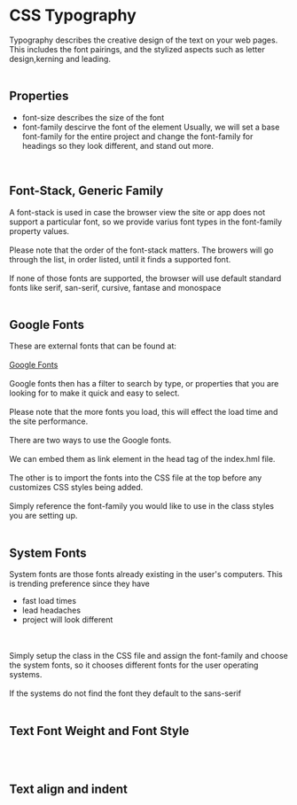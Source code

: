 # CSS Typography
Typography describes the creative design of the text on your web pages. This includes the font pairings, and the stylized aspects such as letter design,kerning and leading.
<br/>
<br/>

## Properties
* font-size describes the size of the font
* font-family descirve the font of the element
Usually, we will set a base font-family for the entire project and change the font-family for headings so they look different, and stand out more. <br/>
<br/>

## Font-Stack, Generic Family
A font-stack is used in case the browser view the site or app does not support a particular font, so we provide varius font types in the font-family property values. <br/>
<br/>
Please note that the order of the font-stack matters. The browers will go through the list, in order listed, until it finds a supported font.
<br/>
<br/>
If none of those fonts are supported, the browser will use default standard fonts like serif, san-serif, cursive, fantase and monospace
<br/>
<br/>

## Google Fonts
These are external fonts that can be found at: 
<br/>
<br/>
[Google Fonts](https://fonts.google.com)
<br/>
<br/>
Google fonts then has a filter to search by type, or properties that you are looking for to make it quick and easy to select.
<br/>
<br/>
Please note that the more fonts you load, this will effect the load time and the site performance.
<br/>
<br/>
There are two ways to use the Google fonts. 
<br/>
<br/>
We can embed them as link element in the head tag of the index.hml file. 
<br/>
<br/>
The other is to import the fonts into the CSS file at the top before any customizes CSS styles being added. 
<br/>
<br/>
Simply reference the font-family you would like to use in the class styles you are setting up.
<br/>
<br/> 

## System Fonts
System fonts are those fonts already existing in the user's computers.  This is trending preference since they have 
<br/>
* fast load times
* lead headaches
* project will look different
<br/>
<br/>
Simply setup the class in the CSS file and assign the font-family and choose the system fonts, so it chooses different fonts for the user operating systems.
<br/>
<br/>
If the systems do not find the font they default to the sans-serif
<br/>
<br/>

## Text Font Weight and Font Style

<br/>
<br/>


## Text align and indent

<br/>
<br/>
